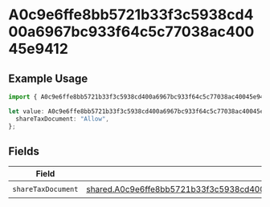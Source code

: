 # A0c9e6ffe8bb5721b33f3c5938cd400a6967bc933f64c5c77038ac40045e9412

## Example Usage

```typescript
import { A0c9e6ffe8bb5721b33f3c5938cd400a6967bc933f64c5c77038ac40045e9412 } from "@wingspan/payments/sdk/models/shared";

let value: A0c9e6ffe8bb5721b33f3c5938cd400a6967bc933f64c5c77038ac40045e9412 = {
  shareTaxDocument: "Allow",
};
```

## Fields

| Field                                                                                                                                                                                                     | Type                                                                                                                                                                                                      | Required                                                                                                                                                                                                  | Description                                                                                                                                                                                               |
| --------------------------------------------------------------------------------------------------------------------------------------------------------------------------------------------------------- | --------------------------------------------------------------------------------------------------------------------------------------------------------------------------------------------------------- | --------------------------------------------------------------------------------------------------------------------------------------------------------------------------------------------------------- | --------------------------------------------------------------------------------------------------------------------------------------------------------------------------------------------------------- |
| `shareTaxDocument`                                                                                                                                                                                        | [shared.A0c9e6ffe8bb5721b33f3c5938cd400a6967bc933f64c5c77038ac40045e9412ShareTaxDocument](../../../sdk/models/shared/a0c9e6ffe8bb5721b33f3c5938cd400a6967bc933f64c5c77038ac40045e9412sharetaxdocument.md) | :heavy_check_mark:                                                                                                                                                                                        | N/A                                                                                                                                                                                                       |